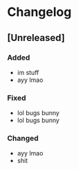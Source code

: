 # Changelog

## [Unreleased]

### Added

- im stuff
- ayy lmao

### Fixed

- lol bugs bunny
- lol bugs bunny

### Changed

- ayy lmao
- shit

